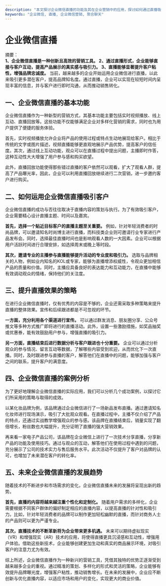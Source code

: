 ```yaml
---
description: "本文探讨企业微信直播的功能及其在企业营销中的应用，探讨如何通过直播吸引客户并提升销售转化率。"
keywords: "企业微信, 直播, 企业微信营销, 聚合聊天"
---
```

# 企业微信直播

摘要：  
**1、企业微信直播是一种创新且高效的营销工具。 2、通过直播形式，企业能够直接与客户互动，提高产品展示的真实感与吸引力。 3、直播能够显著提升客户粘性，增强品牌忠诚度。** 当前，越来越多的企业开始运用企业微信进行直播，以此来吸引更多潜在客户，提高品牌知名度。通过直播，企业可以实现在较短时间内呈现丰富的信息，并与客户进行即时沟通，从而推动销售转化。

## 一、企业微信直播的基本功能

企业微信直播作为一种新型的营销方式，其基本功能主要包括实时视频播放、线上互动、直播回放等。这些功能不仅能够满足企业对多样化营销的需求，同时也为用户提供了便捷的服务体验。

首先，实时视频播放允许企业将产品的使用过程或特点生动地展现给客户。相比于传统的文字或图片描述，视频直播能够更直观地展示产品优势，提高客户的信任度。其次，通过线上互动功能，观众可以在直播过程中提出问题，主播即时作答，这种互动性大大增强了用户参与感和购买欲望。

此外，直播回放功能使得那些错过直播的客户依然可以观看，扩大了观看人群，提高了产品曝光率，因此，企业可以利用直播回放继续进行二次营销，进一步邀约客户进行购买。

## 二、如何运用企业微信直播吸引客户

企业微信直播的成功与否往往取决于直播内容的策划与执行。为了有效吸引客户，企业需要精心设计直播主题、时间以及嘉宾。

**首先，选择一个贴近目标客户的直播主题至关重要。** 例如，针对年轻消费者的时尚品牌，可以邀请知名时尚博主进行直播，而科技类企业则可邀请行业专家进行产品发布会。同时，选择最佳直播时间也是影响观看人数的一大因素。企业可以根据用户活跃时间进行合理安排，如选择周末或晚上等时段。

**其次，邀请专业的主播参与直播能够提升活动的专业度和吸引力。** 选取与品牌相关的人物，例如业内知名的KOL或专家，能够为直播增添权威性，令观众更加相信产品的质量和价值。同时，主播应具备良好的表达能力和互动能力，在直播中能够有效调动观众的情绪，保持他们的关注度。

## 三、提升直播效果的策略

在进行企业微信直播时，仅有优秀的内容是不够的，企业还需采取多种策略来提升直播的整体效果。宣传和后续跟进都是不可忽视的环节。

**一方面，充分利用各个渠道进行宣传。** 可以通过群发消息、朋友圈分享、公众号推文等多种方式推广即将进行的直播活动。此外，设置一些激励措施，如奖品抽奖或优惠券，能有效鼓励用户参与，增强直播的吸引力。

**另一方面，直播结束后进行数据分析与客户跟进也十分重要。** 企业可以通过分析观众的参与情况、留言互动等数据，了解哪些内容受到欢迎，从而优化下一次直播。同时，及时跟进参与直播的客户，解答他们在直播中的问题，能够加强与客户之间的联系，提升客户的满意度。

## 四、企业微信直播的案例分析

为了更好地理解企业微信直播的实际应用，我们可以分析几个成功案例，以探讨它们所采用的策略与取得的成效。

以某化妆品牌为例，该品牌通过企业微信进行了一场新品发布直播。通过邀请知名化妆师进行现场演示，吸引了大批观众观看。在直播过程中，主播不仅介绍了产品的特点，还通过实战教学增强观众的参与感。该品牌在直播结束后，销量实现了翻倍增长，粉丝数也大幅提升，充分证明了直播的强大营销效果。

再来看一家电子产品公司，该品牌在企业微信上进行了一次技术分享直播，分享新产品的功能及使用技巧。通过与观众的互动，解答他们在使用过程中遇到的问题，充分展示了公司的技术实力与售后服务水平。此次活动不仅提升了客户对品牌的认可，也增加了未来潜在客户的转化率。

## 五、未来企业微信直播的发展趋势

随着技术的不断进步和市场需求的变化，企业微信直播未来的发展将呈现出新的趋势。

**首先，直播的内容将越来越注重个性化和定制化。** 随着用户需求的多样化，企业需要根据不同客户群体的偏好制定相应的直播内容，以提高直播的针对性和吸引力。比如，针对年轻消费者的品牌可以制作更加轻松幽默的直播，而针对商务人士的产品则可以更为严谨专业。

**其次，直播技术的不断革新将为企业带来更多机遇。** 未来可以期待虚拟现实（VR）和增强现实（AR）技术的应用，将使得直播更具沉浸感和互动性，增强用户体验。借助这些新技术，企业能够创建更加生动和真实的商品展示环境，对吸引客户的注意力尤为有效。

综上所述，企业微信直播作为一种新兴的营销工具，凭借其独特的优势正逐渐受到越来越多企业的重视。通过精准的策划、多样化的形式和灵活的策略，企业能够有效提升品牌曝光度，增强客户粘性，推动销售增长。在未来的发展中，企业应不断创新与优化直播内容，以适应市场和用户的变化，实现更大的商业价值。
